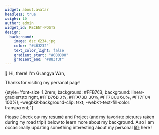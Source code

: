 ```yaml
---
widget: about.avatar
headless: true
weight: 10
author: admin
widget_id: RECENT-POSTS
design:
  background:
    image: dsc_0234.jpg
    color: "#463232"
    text_color_light: false
    gradient_start: "#000000"
    gradient_end: "#883f3f"
---
```

👋 Hi, there! I'm Guangya Wan,

Thanks for visiting my personal page! 

{style="font-size: 1.2rem; background: #FFB76B; background: linear-gradient(to right, #FFB76B 0%, #FFA73D 30%, #FF7C00 60%, #FF7F04 100%); -wegbkit-background-clip: text; -webkit-text-fill-color: transparent;"}

P﻿lease Check out my [resumé](/about/) and Project (and my favoriate pictures taken during my road trip!) below to learn more about my background. Also I am occasionally updating something interesting about my personal [life](/post/) here ! 